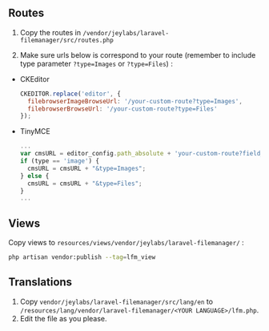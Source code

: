 ## Routes
1. Copy the routes in `/vendor/jeylabs/laravel-filemanager/src/routes.php`

1. Make sure urls below is correspond to your route (remember to include type parameter `?type=Images` or `?type=Files`) :
  * CKEditor
    ```javascript
    CKEDITOR.replace('editor', {
      filebrowserImageBrowseUrl: '/your-custom-route?type=Images',
      filebrowserBrowseUrl: '/your-custom-route?type=Files'
    });
    ```  
  * TinyMCE
    ```javascript
    ...
    var cmsURL = editor_config.path_absolute + 'your-custom-route?field_name='+field_name+'&lang='+ tinymce.settings.language;
    if (type == 'image') {
      cmsURL = cmsURL + "&type=Images";
    } else {
      cmsURL = cmsURL + "&type=Files";
    }
    ...
    ```

## Views
Copy views to `resources/views/vendor/jeylabs/laravel-filemanager/` :

```bash
php artisan vendor:publish --tag=lfm_view
```

## Translations

1. Copy `vendor/jeylabs/laravel-filemanager/src/lang/en` to `/resources/lang/vendor/laravel-filemanager/<YOUR LANGUAGE>/lfm.php`.
1. Edit the file as you please.
